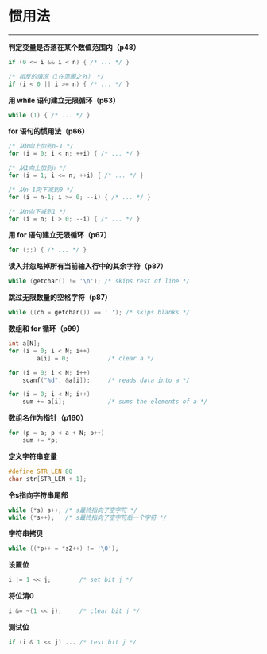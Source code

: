 # 惯用法

---

**判定变量是否落在某个数值范围内（p48）**

```c
if (0 <= i && i < n) { /* ... */ }

/* 相反的情况（i在范围之外） */
if (i < 0 || i >= n) { /* ... */ }
```

**用 while 语句建立无限循环（p63）**

```c
while (1) { /* ... */ }
```

**for 语句的惯用法（p66）**

```c
/* 从0向上加到n-1 */
for (i = 0; i < n; ++i) { /* ... */ }

/* 从1向上加到n */
for (i = 1; i <= n; ++i) { /* ... */ }

/* 从n-1向下减到0 */
for (i = n-1; i >= 0; --i) { /* ... */ }

/* 从n向下减到1 */
for (i = n; i > 0; --i) { /* ... */ }
```

**用 for 语句建立无限循环（p67）**

```c
for (;;) { /* ... */ }
```

**读入并忽略掉所有当前输入行中的其余字符（p87）**

```c
while (getchar() != '\n'); /* skips rest of line */
```

**跳过无限数量的空格字符（p87）**

```c
while ((ch = getchar()) == ' '); /* skips blanks */
```

**数组和 for 循环（p99）**

```c
int a[N];
for (i = 0; i < N; i++)
		a[i] = 0;			/* clear a */

for (i = 0; i < N; i++)
	scanf("%d", &a[i]);		/* reads data into a */

for (i = 0; i < N; i++)
	sum += a[i];			/* sums the elements of a */
```

**数组名作为指针（p160）**

```c
for (p = a; p < a + N; p++)
	sum += *p;
```

**定义字符串变量**

```c
#define STR_LEN 80
char str[STR_LEN + 1];
```

**令s指向字符串尾部**

```c
while (*s) s++; /* s最终指向了空字符 */
while (*s++);	/* s最终指向了空字符后一个字符 */
```

**字符串拷贝**

```c
while ((*p++ = *s2++) != '\0');
```

**设置位**

```c
i |= 1 << j;		/* set bit j */
```

**将位清0**

```c
i &= ~(1 << j);		/* clear bit j */
```

**测试位**

```c
if (i & 1 << j) ... /* test bit j */
```